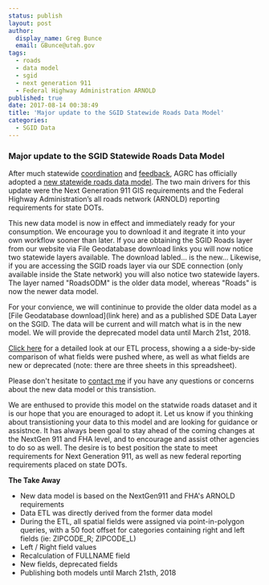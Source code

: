 ```yaml
---
status: publish
layout: post
author:
  display_name: Greg Bunce
  email: GBunce@utah.gov
tags:
  - roads
  - data model
  - sgid
  - next generation 911
  - Federal Highway Administration ARNOLD
published: true
date: 2017-08-14 00:38:49
title: 'Major update to the SGID Statewide Roads Data Model'
categories:
  - SGID Data
---
```


### Major update to the SGID Statewide Roads Data Model

After much statewide [coordination](https://gis.utah.gov/road-centerlines-schema-update-and-regional-workshop-notes/) and [feedback](https://gis.utah.gov/feedback-wanted-draft-statewide-road-centerlines-schema-v-3-0-x/), AGRC has officially adopted a [new statewide roads data model](https://docs.google.com/spreadsheets/d/1jQ_JuRIEtzxj60F0FAGmdu5JrFpfYBbSt3YzzCjxpfI/edit#gid=811360546). The two main drivers for this update were the Next Generation 911 GIS requirements and the Federal Highway Administration’s all roads network (ARNOLD) reporting requirements for state DOTs.

This new data model is now in effect and immediately ready for your consumption. We encourage you to download it and itegrate it into your own workflow sooner than later. If you are obtaining the SGID Roads layer from our website via File Geodatabase download links you will now notice two statewide layers available. The download labled... is the new... Likewise, if you are accessing the SGID roads layer via our SDE connection (only available inside the State network) you will also notice two statewide layers. The layer named "RoadsODM" is the older data model, whereas "Roads" is now the newer data model.

For your convience, we will contininue to provide the older data model as a [File Geodatabase download](link here) and as a published SDE Data Layer on the SGID. The data will be current and will match what is in the new model.  We will provide the deprecated model data until March 21st, 2018. 

[Click here](https://docs.google.com/spreadsheets/d/1-oxxE6Ib45tJrySXmz3KnpGtBz_xJBMpVYR4T49CwPI/edit?usp=sharing) for a detailed look at our ETL process, showing a a side-by-side comparison of what fields were pushed where, as well as what fields are new or deprecated (note: there are three sheets in this spreadsheet).

Please don't hesitate to [contact me](mailto:gbunce@utah.gov) if you have any questions or concerns about the new data model or this transistion.

We are enthused to provide this model on the statwide roads dataset and it is our hope that you are enouraged to adopt it. Let us know if you thinking about transistioning your data to this model and are looking for guidance or assistnce. It has always been goal to stay ahead of the coming changes at the NextGen 911 and FHA level, and to encourage and assist other agencies to do so as well. 
The desire is to best position the state to meet requirements for Next Generation 911, as well as new federal reporting requirements placed on state DOTs.

**The Take Away**
- New data model is based on the NextGen911 and FHA's ARNOLD requirements
- Data ETL was directly derived from the former data model
- During the ETL, all spatial fields were assigned via point-in-polygon queries, with a 50 foot offset for categories containing right and left fields (ie: ZIPCODE_R; ZIPCODE_L)
- Left / Right field values
- Recalculation of FULLNAME field
- New fields, deprecated fields
- Publishing both models until March 21sth, 2018
